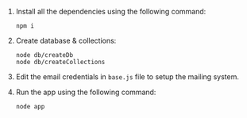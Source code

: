 1. Install all the dependencies using the following command:
	```
	npm i
	```

2. Create database & collections:
	```
	node db/createDb
	node db/createCollections
	```

3. Edit the email credentials in `base.js` file to setup the mailing system.

4. Run the app using the following command:
	```
	node app
	```
